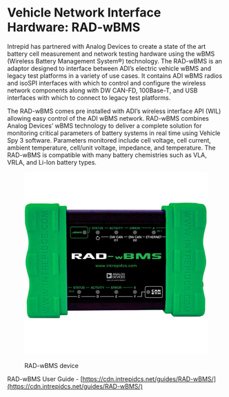 # Vehicle Network Interface Hardware: RAD-wBMS

Intrepid has partnered with Analog Devices to create a state of the art battery cell measurement and network testing hardware using the wBMS (Wireless Battery Management System®) technology. The RAD-wBMS is an adaptor designed to interface between ADI’s electric vehicle wBMS and legacy test platforms in a variety of use cases. It contains ADI wBMS radios and isoSPI interfaces with which to control and configure the wireless network components along with DW CAN-FD, 100Base-T, and USB interfaces with which to connect to legacy test platforms.

The RAD-wBMS comes pre installed with ADI’s wireless interface API (WIL) allowing easy control of the ADI wBMS network. RAD-wBMS combines Analog Devices’ wBMS technology to deliver a complete solution for monitoring critical parameters of battery systems in real time using Vehicle Spy 3 software. Parameters monitored include cell voltage, cell current, ambient temperature, cell/unit voltage, impedance, and temperature. The RAD-wBMS is compatible with many battery chemistries such as VLA, VRLA, and Li-Ion battery types.

<figure><img src="../.gitbook/assets/1653446630869.jpg" alt=""><figcaption><p>RAD-wBMS device</p></figcaption></figure>

RAD-wBMS User Guide - [https://cdn.intrepidcs.net/guides/RAD-wBMS/](https://cdn.intrepidcs.net/guides/RAD-wBMS/)
